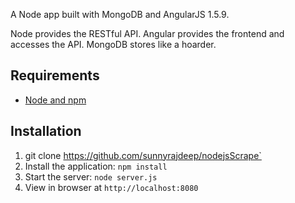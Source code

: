 

A Node app built with MongoDB and AngularJS 1.5.9. 

Node provides the RESTful API. Angular provides the frontend and accesses the API. MongoDB stores like a hoarder.

## Requirements

- [Node and npm](http://nodejs.org)

## Installation

1. git clone https://github.com/sunnyrajdeep/nodejsScrape`
2. Install the application: `npm install`
3. Start the server: `node server.js`
4. View in browser at `http://localhost:8080`
